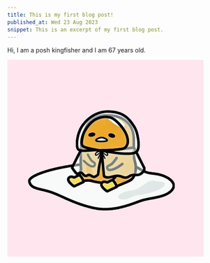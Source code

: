 ```yaml
---
title: This is my first blog post!
published_at: Wed 23 Aug 2023
snippet: This is an excerpt of my first blog post.
---
```


Hi, I am a posh kingfisher and I am 67 years old.

![Gude is beautiful!](/static/gude-in-a-raincoat.png "Gude gude what a drag")
